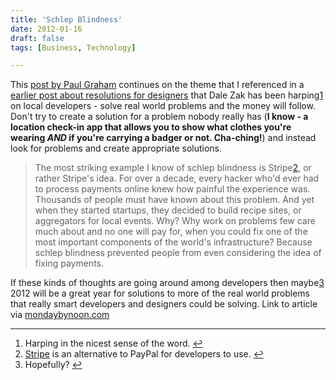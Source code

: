 ```yaml
---
title: 'Schlep Blindness'
date: 2012-01-16
draft: false
tags: [Business, Technology]

---
```


This [post by Paul Graham](http://paulgraham.com/schlep.html) continues on the theme that I referenced in a [earlier post about resolutions for designers](https://chrisenns.com/2012/01/03/10-new-years-resolutions-for-designers/) that Dale Zak has been harping[1](#fn-19971:1) on local developers - solve real world problems and the money will follow. Don't try to create a solution for a problem nobody really has (**I know - a location check-in app that allows you to show what clothes you're wearing _AND_ if you're carrying a badger or not. Cha-ching!**) and instead look for problems and create appropriate solutions.

> The most striking example I know of schlep blindness is Stripe[2](#fn-19971:3), or rather Stripe's idea. For over a decade, every hacker who'd ever had to process payments online knew how painful the experience was. Thousands of people must have known about this problem. And yet when they started startups, they decided to build recipe sites, or aggregators for local events. Why? Why work on problems few care much about and no one will pay for, when you could fix one of the most important components of the world's infrastructure? Because schlep blindness prevented people from even considering the idea of fixing payments.

If these kinds of thoughts are going around among developers then maybe[3](#fn-19971:2) 2012 will be a great year for solutions to more of the real world problems that really smart developers and designers could be solving. Link to article via [mondaybynoon.com](http://mondaybynoon.com/20120116/schlep-blindness/)

* * *

1.  Harping in the nicest sense of the word. [↩](#fnref-19971:1)
2.  [Stripe](https://stripe.com/) is an alternative to PayPal for developers to use. [↩](#fnref-19971:3)
3.  Hopefully? [↩](#fnref-19971:2)